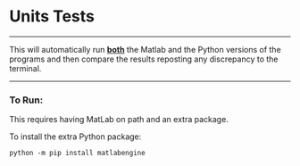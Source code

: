 # Units Tests

---

This will automatically run <u>**both**</u> the Matlab and the Python versions of the programs and then compare the
results reposting any discrepancy to the terminal.


***

### To Run:

This requires having MatLab on path and an extra package.

To install the extra Python package:

```
python -m pip install matlabengine
```
